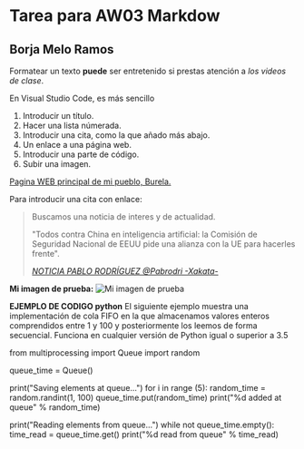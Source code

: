 #  Tarea para AW03 Markdow

## Borja Melo Ramos
Formatear un texto **puede** ser entretenido si prestas atención a *los videos de clase*.

<p>En Visual Studio Code, es más sencillo</p>

<ol>
  <li>Introducir un título.</li>
  <li>Hacer una lista númerada.</li>
  <li>Introducir una cita, como la que añado más abajo.</li>
  <li>Un enlace a una página web.</li>
  <li>Introducir una parte de código.</li>
  <li>Subir una imagen.</li>
  
</ol>

<p><a href="https://burela.org/gl">Pagina WEB principal de mi pueblo, Burela.</a> </p>


<p>Para introducir una cita con enlace:</p>
<blockquote>
  <p>Buscamos una noticia de interes y de actualidad.
  
  "Todos contra China en inteligencia artificial: la Comisión de Seguridad Nacional de EEUU pide una alianza con la UE para hacerles frente". </p>
  <footer>
    <cite><a href="https://www.xataka.com/pro/todos-china-inteligencia-artificial-comision-seguridad-nacional-eeuu-pide-alianza-ue-para-hacerles-frente">NOTICIA PABLO RODRÍGUEZ @Pabrodri -Xakata-
 </a></cite>
  </footer>
</blockquote>

<!DOCTYPE html>
<html>
  <head>
    <meta charset="utf-8">
    <strong>Mi imagen de prueba:</strong>
  </head>
  <body>
    <img src="https://emeradiofm.com/wp-content/uploads/2019/11/burela.jpg" alt="Mi imagen de prueba">
  </body>
</html>



**EJEMPLO DE CODIGO python** El siguiente ejemplo muestra una implementación de cola FIFO en la que almacenamos valores enteros comprendidos entre 1 y 100 y posteriormente los leemos de forma secuencial. Funciona en cualquier versión de Python igual o superior a 3.5


from multiprocessing import Queue
import random

queue_time = Queue()

print("Saving elements at queue...")
for i in range (5):
    random_time = random.randint(1, 100)
    queue_time.put(random_time)
    print("%d added at queue" % random_time)

print("Reading elements from queue...")
while not queue_time.empty():
    time_read = queue_time.get()
    print("%d read from queue" % time_read)
